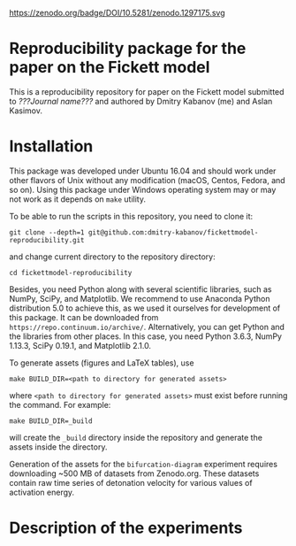 https://zenodo.org/badge/DOI/10.5281/zenodo.1297175.svg

# Reproducibility package for the paper on the Fickett model

This is a reproducibility repository for paper on the Fickett model submitted
to *???Journal name???* and authored by Dmitry Kabanov (me) and Aslan Kasimov.

# Installation
This package was developed under Ubuntu 16.04 and should work under other
flavors of Unix without any modification (macOS, Centos, Fedora, and so on).
Using this package under Windows operating system may or may not work as it
depends on `make` utility.

To be able to run the scripts in this repository, you need to clone it:

    git clone --depth=1 git@github.com:dmitry-kabanov/fickettmodel-reproducibility.git

and change current directory to the repository directory:

    cd fickettmodel-reproducibility

Besides, you need Python along with several scientific libraries, such as
NumPy, SciPy, and Matplotlib.
We recommend to use Anaconda Python distribution 5.0 to achieve this, as we
used it ourselves for development of this package.
It can be downloaded from `https://repo.continuum.io/archive/`.
Alternatively, you can get Python and the libraries from other places.
In this case, you need Python 3.6.3, NumPy 1.13.3, SciPy 0.19.1, and Matplotlib
2.1.0.

To generate assets (figures and LaTeX tables), use

    make BUILD_DIR=<path to directory for generated assets>

where `<path to directory for generated assets>` must exist before running the
command.
For example:

    make BUILD_DIR=_build

will create the `_build` directory inside the repository and generate the
assets inside the directory.

Generation of the assets for the `bifurcation-diagram` experiment requires
downloading ~500 MB of datasets from Zenodo.org.
These datasets contain raw time series of detonation velocity for various
values of activation energy.


# Description of the experiments
